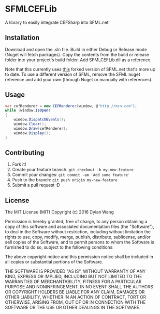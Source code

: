 # SFMLCEFLib
A library to easily integrate CEFSharp into SFML.net
## Installation
Download and open the .sln file. Build in either Debug or Release mode (Nuget will fetch packages). Copy the contents from the build or release folder into your project's build folder. Add SFMLCEFLib.dll as a reference.

Note that this currently uses [this](https://github.com/graphnode/SFML.Net) forked version of SFML.net that's more up to date. To use a different version of SFML, remove the SFML nuget reference and add your own (through Nuget or manually with references).
## Usage
```C#
var cefRenderer = new CEFRenderer(window, @"http://msn.com");
while (window.IsOpen)
{
	window.DispatchEvents();
	window.Clear();
	window.Draw(cefRenderer);
	window.Display();
}
```
## Contributing
1. Fork it!
2. Create your feature branch: `git checkout -b my-new-feature`
3. Commit your changes: `git commit -am 'Add some feature'`
4. Push to the branch: `git push origin my-new-feature`
5. Submit a pull request :D

## License
The MIT License (MIT)
Copyright (c) 2016 Dylan Wang

Permission is hereby granted, free of charge, to any person obtaining a copy of this software and associated documentation files (the "Software"), to deal in the Software without restriction, including without limitation the rights to use, copy, modify, merge, publish, distribute, sublicense, and/or sell copies of the Software, and to permit persons to whom the Software is furnished to do so, subject to the following conditions:

The above copyright notice and this permission notice shall be included in all copies or substantial portions of the Software.

THE SOFTWARE IS PROVIDED "AS IS", WITHOUT WARRANTY OF ANY KIND, EXPRESS OR IMPLIED, INCLUDING BUT NOT LIMITED TO THE WARRANTIES OF MERCHANTABILITY, FITNESS FOR A PARTICULAR PURPOSE AND NONINFRINGEMENT. IN NO EVENT SHALL THE AUTHORS OR COPYRIGHT HOLDERS BE LIABLE FOR ANY CLAIM, DAMAGES OR OTHER LIABILITY, WHETHER IN AN ACTION OF CONTRACT, TORT OR OTHERWISE, ARISING FROM, OUT OF OR IN CONNECTION WITH THE SOFTWARE OR THE USE OR OTHER DEALINGS IN THE SOFTWARE.